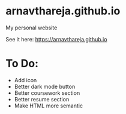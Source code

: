 # arnavthareja.github.io
My personal website  

See it here:
https://arnavthareja.github.io  

# To Do:  
- Add icon
- Better dark mode button
- Better coursework section
- Better resume section
- Make HTML more semantic
